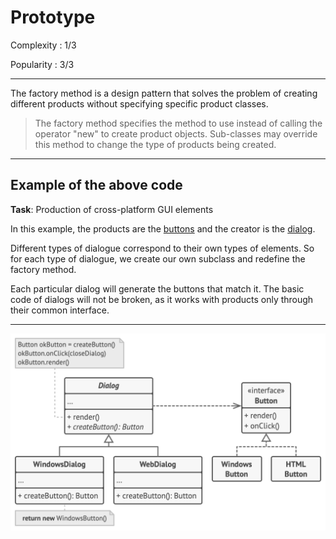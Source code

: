 # Prototype

Complexity : 1/3

Popularity : 3/3
***
The factory method is a design pattern that solves the problem of creating different products without specifying specific product classes.

> The factory method specifies the method to use instead of calling the operator "new" to create product objects. Sub-classes may override this method to change the type of products being created.
***
## Example of the above code
**Task**: Production of cross-platform GUI elements

In this example, the products are the [buttons](https://github.com/kogutenko-alex/patterns/tree/master/src/creationPatterns/factoryMethod/button) and the creator is the [dialog](https://github.com/kogutenko-alex/patterns/tree/master/src/creationPatterns/factoryMethod/factory).

Different types of dialogue correspond to their own types of elements. So for each type of dialogue, we create our own subclass and redefine the factory method.

Each particular dialog will generate the buttons that match it. The basic code of dialogs will not be broken, as it works with products only through their common interface.
***
![diagram of our example](https://github.com/kogutenko-alex/patterns/blob/master/img/factory_method.png)
